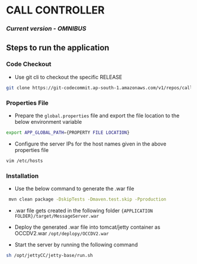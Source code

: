 # CALL CONTROLLER

### _Current version - OMNIBUS_

## Steps to run the application

### Code Checkout

- Use git cli to checkout the specific RELEASE

```bash
git clone https://git-codecommit.ap-south-1.amazonaws.com/v1/repos/callcontroller --branch omnibus
```

### Properties File
- Prepare the `global.properties` file and export the file location to the below environment variable
```bash
export APP_GLOBAL_PATH={PROPERTY FILE LOCATION}
```
- Configure the server IPs for the host names given in the above properties file
```bash
vim /etc/hosts
```
### Installation

- Use the below command to generate the .war file

```bash
 mvn clean package -DskipTests -Dmaven.test.skip -Pproduction
```
- .war file gets created in the following folder
 `{APPLICATION FOLDER}/target/MessageServer.war`

- Deploy the generated .war file into tomcat/jetty container as OCCDV2.war
 `/opt/deplopy/OCCDV2.war`

- Start the server by running the following command

```bash
sh /opt/jettyCC/jetty-base/run.sh
```
